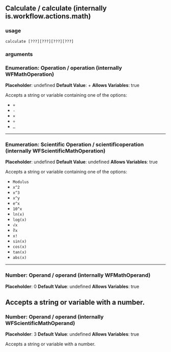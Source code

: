 
## Calculate / calculate (internally is.workflow.actions.math)

### usage
`calculate [???][???][???][???]`

### arguments
### Enumeration: Operation / operation (internally WFMathOperation)
**Placeholder**: undefined
**Default Value**: +
**Allows Variables**: true


Accepts a string 
or variable
containing one of the options:

- `+`
- `-`
- `×`
- `÷`
- `…`
---
### Enumeration: Scientific Operation / scientificoperation (internally WFScientificMathOperation)
**Placeholder**: undefined
**Default Value**: undefined
**Allows Variables**: true


Accepts a string 
or variable
containing one of the options:

- `Modulus`
- `x^2`
- `x^3`
- `x^y`
- `e^x`
- `10^x`
- `ln(x)`
- `log(x)`
- `√x`
- `∛x`
- `x!`
- `sin(x)`
- `cos(x)`
- `tan(x)`
- `abs(x)`
---
### Number: Operand / operand (internally WFMathOperand)
**Placeholder**: 0
**Default Value**: undefined
**Allows Variables**: true


Accepts a string 
or variable
with a number.
---
### Number: Operand / operand (internally WFScientificMathOperand)
**Placeholder**: 3
**Default Value**: undefined
**Allows Variables**: true


Accepts a string 
or variable
with a number.

